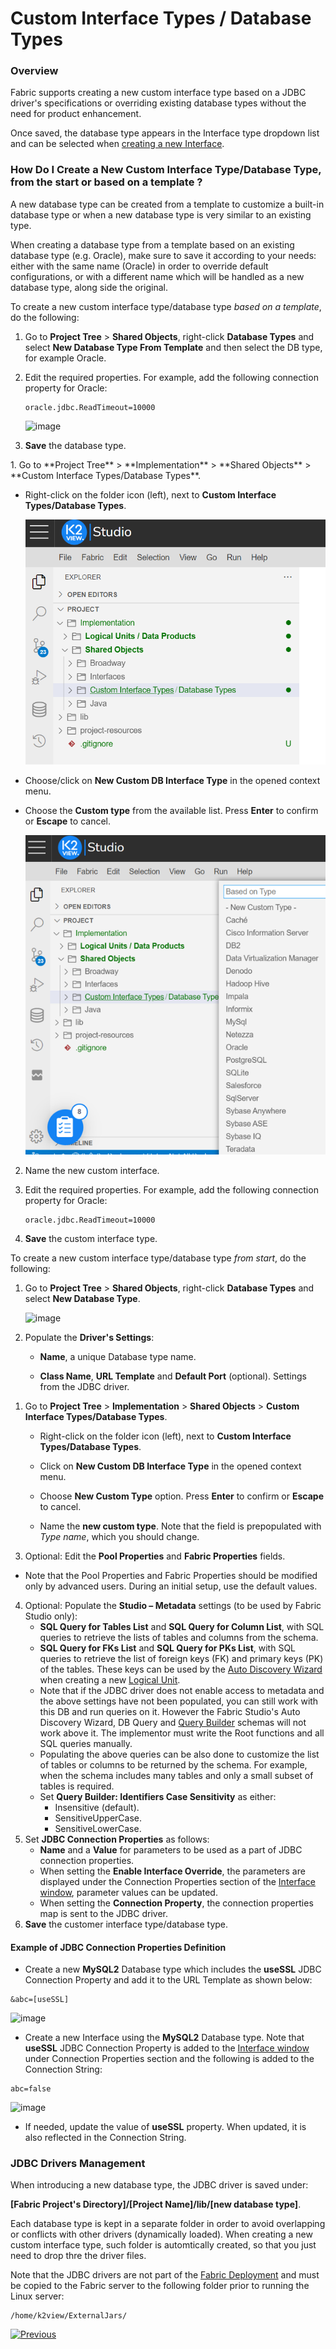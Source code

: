 

# Custom Interface Types / Database Types 

### Overview

Fabric supports creating a new custom interface type based on a JDBC driver's specifications or overriding existing database types without the need for product enhancement. 

Once saved, the database type appears in the Interface type dropdown list and can be selected when [creating a new Interface](/articles/05_DB_interfaces/04_creating_a_new_database_interface.md).

### How Do I Create a New Custom Interface Type/Database Type, from the start or based on a template ?

A new database type can be created from a template to customize a built-in database type or when a new database type is very similar to an existing type. 

When creating a database type from a template based on an existing database type (e.g. Oracle), make sure to save it according to your needs: either with the same name (Oracle) in order to override default configurations, or with a different name which will be handled as a new database type, along side the original.

To create a new custom interface type/database type _based on a template_, do the following:
<studio>

1. Go to **Project Tree** > **Shared Objects**, right-click **Database Types** and select **New Database Type From Template** and then select the DB type, for example Oracle.

2. Edit the required properties. For example, add the following connection property for Oracle:

   ```
   oracle.jdbc.ReadTimeout=10000
   ```

   ![image](images/05_10_2.PNG)

3. **Save** the database type.

</studio>

<web>
1. Go to **Project Tree** > **Implementation** > **Shared Objects** > **Custom Interface Types/Database Types**.

   - Right-click on the folder icon (left), next to **Custom Interface Types/Database Types**.

     ![images](images/05_10_web_location_of_custom_interface_types.png)

   - Choose/click on **New Custom DB Interface Type** in the opened context menu.

   - Choose the **Custom type** from the available list. Press **Enter** to confirm or **Escape** to cancel.

     ![images](images/05_10_web_choose_custom_type_from_list.png)

2. Name the new custom interface.
3. Edit the required properties. For example, add the following connection property for Oracle:

   ```
   oracle.jdbc.ReadTimeout=10000
   ```
4. **Save** the custom interface type.   
</web>

To create a new custom interface type/database type _from start_, do the following:


<studio>

1. Go to **Project Tree** > **Shared Objects**, right-click **Database Types** and select **New Database Type**.

   ![image](images/05_10_1.PNG)

2. Populate the **Driver's Settings**: 

   * **Name**, a unique Database type name.

   * **Class Name**, **URL Template** and **Default Port** (optional). Settings from the JDBC driver.

</studio>

<web>

1. Go to **Project Tree** > **Implementation** > **Shared Objects** > **Custom Interface Types/Database Types**.

   - Right-click on the folder icon (left), next to **Custom Interface Types/Database Types**.

   - Click on **New Custom DB Interface Type** in the opened context menu.

   - Choose **New Custom Type** option. Press **Enter** to confirm or **Escape** to cancel.

   - Name the **new custom type**. Note that the field is prepopulated with *Type name*, which you should change.

</web>


3. Optional: Edit the **Pool Properties** and **Fabric Properties** fields. 

* Note that the Pool Properties and Fabric Properties should be modified only by advanced users. During an initial setup, use the default values.

4. Optional: Populate the **Studio – Metadata** settings (to be used by Fabric Studio only):
   * **SQL Query for Tables List** and **SQL Query for Column List**, with SQL queries to retrieve the lists of tables and columns from the schema.
   * **SQL Query for FKs List** and **SQL Query for PKs List**, with SQL queries to retrieve the list of foreign keys (FK) and primary keys (PK) of the tables. These keys can be used by the [Auto Discovery Wizard](/articles/03_logical_units/06_auto_discovery_wizard.md) when creating a new [Logical Unit](/articles/03_logical_units/01_LU_overview.md). 
   * Note that if the JDBC driver does not enable access to metadata and the above settings have not been populated, you can still work with this DB and run queries on it. However the Fabric Studio's Auto Discovery Wizard, DB Query and [Query Builder](/articles/11_query_builder/02_query_builder_window.md) schemas will not work above it. The implementor must write the Root functions and all SQL queries manually. 
   * Populating the above queries can be also done to customize the list of tables or columns to be returned by the schema. For example, when the schema includes many tables and only a small subset of tables is required.
   * Set **Query Builder: Identifiers Case Sensitivity** as either:
      * Insensitive (default).
      * SensitiveUpperCase.
      * SensitiveLowerCase.
5. Set **JDBC Connection Properties** as follows:
   * **Name** and a **Value** for parameters to be used as a part of JDBC connection properties.
   * When setting the **Enable Interface Override**, the parameters are displayed under the Connection Properties section of the [Interface window](03_DB_interfaces_overview.md), parameter values can be updated. 
   * When setting the **Connection Property**, the connection properties map is sent to the JDBC driver.
6. **Save** the customer interface type/database type.



<studio>

#### Example of JDBC Connection Properties Definition

- Create a new **MySQL2** Database type which includes the **useSSL** JDBC Connection Property and add it to the URL Template as shown below:

~~~
&abc=[useSSL]
~~~

![image](images/05_10_3.PNG)

- Create a new Interface using the **MySQL2** Database type. Note that **useSSL** JDBC Connection Property is added to the [Interface window](03_DB_interfaces_overview.md) under Connection Properties section and the following is added to the Connection String:

~~~
abc=false
~~~

![image](images/05_10_4.PNG)

* If needed, update the value of **useSSL** property. When updated, it is also reflected in the Connection String.

</studio>


### JDBC Drivers Management

When introducing a new database type, the JDBC driver is saved under:

**[Fabric Project's Directory]/[Project Name]/lib/[new database type]**.

Each database type is kept in a separate folder in order to avoid overlapping or conflicts with other drivers (dynamically loaded). <web>When creating a new custom interface type, such folder is automtically created, so that you just need to drop thre the driver files.</web>

Note that the JDBC drivers are not part of the [Fabric Deployment](/articles/01_fabric_overview/02_fabric_glossary.md#deployment) and must be copied to the Fabric server to the following folder prior to running the Linux server:

~~~
/home/k2view/ExternalJars/
~~~



[![Previous](/articles/images/Previous.png)](09_fabric_API_for_DB_interfaces.md)



